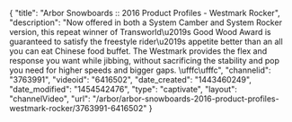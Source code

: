 {
    "title": "Arbor Snowboards :: 2016 Product Profiles - Westmark Rocker",
    "description": "Now offered in both a System Camber and System Rocker version, this repeat winner of Transworld\u2019s Good Wood Award is guaranteed to satisfy the freestyle rider\u2019s appetite better than an all you can eat Chinese food buffet. The Westmark provides the flex and response you want while jibbing, without sacrificing the stability and pop you need for higher speeds and bigger gaps. \ufffc\ufffc",
    "channelid": "3763991",
    "videoid": "6416502",
    "date_created": "1443460249",
    "date_modified": "1454542476",
    "type": "captivate",
    "layout": "channelVideo",
    "url": "\/arbor\/arbor-snowboards-2016-product-profiles-westmark-rocker\/3763991-6416502"
}